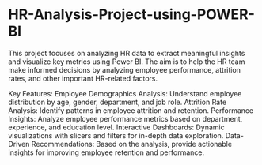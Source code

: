 # HR-Analysis-Project-using-POWER-BI

This project focuses on analyzing HR data to extract meaningful insights and visualize key metrics using Power BI. The aim is to help the HR team make informed decisions by analyzing employee performance, attrition rates, and other important HR-related factors.

Key Features:
Employee Demographics Analysis: Understand employee distribution by age, gender, department, and job role.
Attrition Rate Analysis: Identify patterns in employee attrition and retention.
Performance Insights: Analyze employee performance metrics based on department, experience, and education level.
Interactive Dashboards: Dynamic visualizations with slicers and filters for in-depth data exploration.
Data-Driven Recommendations: Based on the analysis, provide actionable insights for improving employee retention and performance.
